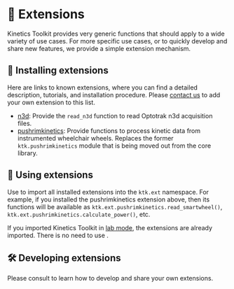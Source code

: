 # 📖 Extensions

Kinetics Toolkit provides very generic functions that should apply to a wide variety of use cases. For more specific use cases, or to quickly develop and share new features, we provide a simple extension mechanism.

## 📄 Installing extensions

Here are links to known extensions, where you can find a detailed description, tutorials, and installation procedure. Please [contact us](https://github.com/felixchenier/kineticstoolkit/discussions) to add your own extension to this list.

- [n3d](https://github.com/felixchenier/kineticstoolkit_n3d): Provide the `read_n3d` function to read Optotrak n3d acquisition files.
- [pushrimkinetics](https://github.com/felixchenier/kineticstoolkit_pushrimkinetics): Provide functions to process kinetic data from instrumented wheelchair wheels. Replaces the former `ktk.pushrimkinetics` module that is being moved out from the core library.

## 📄 Using extensions

Use [](api/ktk.import_extensions.rst) to import all installed extensions into the `ktk.ext` namespace. For example, if you installed the pushrimkinetics extension above, then its functions will be available as `ktk.ext.pushrimkinetics.read_smartwheel()`, `ktk.ext.pushrimkinetics.calculate_power()`, etc.

If you imported Kinetics Toolkit in [lab mode](ktk_installing.md), the extensions are already imported. There is no need to use [](api/ktk.import_extensions.rst).

## 🛠 Developing extensions

Please consult [](dev_extensions) to learn how to develop and share your own extensions.
